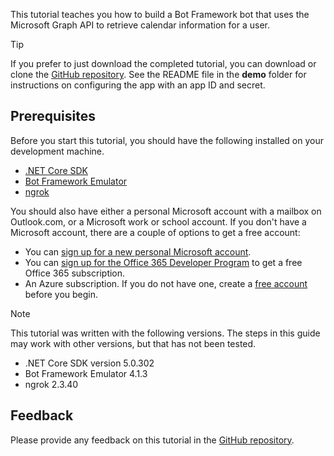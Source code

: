 <!-- markdownlint-disable MD002 MD041 -->

This tutorial teaches you how to build a Bot Framework bot that uses the Microsoft Graph API to retrieve calendar information for a user.

> [!TIP]
> If you prefer to just download the completed tutorial, you can download or clone the [GitHub repository](https://github.com/microsoftgraph/msgraph-training-botframework). See the README file in the **demo** folder for instructions on configuring the app with an app ID and secret.

## Prerequisites

Before you start this tutorial, you should have the following installed on your development machine.

- [.NET Core SDK](https://dotnet.microsoft.com/download)
- [Bot Framework Emulator](https://github.com/microsoft/BotFramework-Emulator/blob/master/README.md)
- [ngrok](https://ngrok.com/)

You should also have either a personal Microsoft account with a mailbox on Outlook.com, or a Microsoft work or school account. If you don't have a Microsoft account, there are a couple of options to get a free account:

- You can [sign up for a new personal Microsoft account](https://signup.live.com/signup?wa=wsignin1.0&rpsnv=12&ct=1454618383&rver=6.4.6456.0&wp=MBI_SSL_SHARED&wreply=https://mail.live.com/default.aspx&id=64855&cbcxt=mai&bk=1454618383&uiflavor=web&uaid=b213a65b4fdc484382b6622b3ecaa547&mkt=E-US&lc=1033&lic=1).
- You can [sign up for the Office 365 Developer Program](https://developer.microsoft.com/office/dev-program) to get a free Office 365 subscription.
- An Azure subscription. If you do not have one, create a [free account](https://azure.microsoft.com/free/?WT.mc_id=A261C142F) before you begin.

> [!NOTE]
> This tutorial was written with the following versions. The steps in this guide may work with other versions, but that has not been tested.
>
> - .NET Core SDK version 5.0.302
> - Bot Framework Emulator 4.1.3
> - ngrok 2.3.40

## Feedback

Please provide any feedback on this tutorial in the [GitHub repository](https://github.com/microsoftgraph/msgraph-training-botframework).

